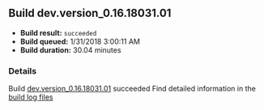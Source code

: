 ## Build dev.version_0.16.18031.01
- **Build result:** `succeeded`
- **Build queued:** 1/31/2018 3:00:11 AM
- **Build duration:** 30.04 minutes
### Details
Build [dev.version_0.16.18031.01](https://winappstudio.visualstudio.com/web/build.aspx?pcguid=a4ef43be-68ce-4195-a619-079b4d9834c2&builduri=vstfs%3a%2f%2f%2fBuild%2fBuild%2f24837) succeeded
Find detailed information in the [build log files](https://uwpctdiags.blob.core.windows.net/buildlogs/dev.version_0.16.18031.01_logs.zip)
